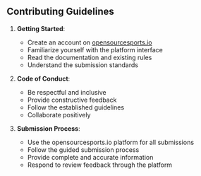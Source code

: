 ## Contributing Guidelines

1. **Getting Started**:
   - Create an account on [opensourcesports.io](https://opensourcesports.io)
   - Familiarize yourself with the platform interface
   - Read the documentation and existing rules
   - Understand the submission standards

2. **Code of Conduct**:
   - Be respectful and inclusive
   - Provide constructive feedback
   - Follow the established guidelines
   - Collaborate positively

3. **Submission Process**:
   - Use the opensourcesports.io platform for all submissions
   - Follow the guided submission process
   - Provide complete and accurate information
   - Respond to review feedback through the platform